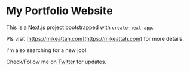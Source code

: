 # My Portfolio Website

This is a [Next.js](https://nextjs.org/) project bootstrapped with [`create-next-app`](https://github.com/vercel/next.js/tree/canary/packages/create-next-app).

Pls visit [https://mikeattah.com](https://mikeattah.com) for more details.

I'm also searching for a new job!

Check/Follow me on [Twitter](https://twitter.com/mikeattah_) for updates.
